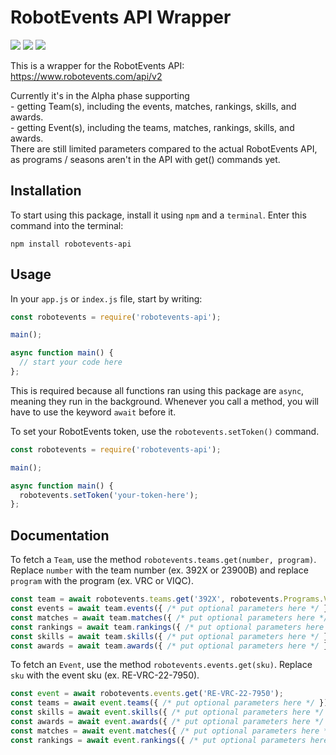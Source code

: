 # RobotEvents API Wrapper
<a href="https://www.npmjs.com/package/robotevents-api"><img src="https://img.shields.io/npm/v/robotevents-api"></a>
<a href="https://www.npmjs.com/package/robotevents-api"><img src="https://badgen.net/packagephobia/install/robotevents-api"></a>
<a href="https://github.com/zaypers/robotevents-api/blob/main/LICENSE"><img src="https://img.shields.io/github/license/zaypers/robotevents-api"></a>
<br>

This is a wrapper for the RobotEvents API:  
https://www.robotevents.com/api/v2  

Currently it's in the Alpha phase supporting  
\- getting Team(s), including the events, matches, rankings, skills, and awards.  
\- getting Event(s), including the teams, matches, rankings, skills, and awards.  
There are still limited parameters compared to the actual RobotEvents API, as programs / seasons aren't in the API with get() commands yet.

## Installation

To start using this package, install it using ``npm`` and a ``terminal``. Enter this command into the terminal:
```
npm install robotevents-api
```

## Usage

In your ``app.js`` or ``index.js`` file, start by writing:  
```javascript
const robotevents = require('robotevents-api');

main();

async function main() {
  // start your code here
};
```  
This is required because all functions ran using this package are ``async``, meaning they run in the background. Whenever you call a method, you will have to use the keyword ``await`` before it.  

To set your RobotEvents token, use the ```robotevents.setToken()``` command.
```javascript
const robotevents = require('robotevents-api');

main();

async function main() {
  robotevents.setToken('your-token-here');
};
```  

## Documentation

To fetch a ``Team``, use the method ``robotevents.teams.get(number, program)``. Replace ``number`` with the team number (ex. 392X or 23900B) and replace ``program`` with the program (ex. VRC or VIQC).
```javascript
const team = await robotevents.teams.get('392X', robotevents.Programs.VRC);
const events = await team.events({ /* put optional parameters here */ });
const matches = await team.matches({ /* put optional parameters here */ });
const rankings = await team.rankings({ /* put optional parameters here */ });
const skills = await team.skills({ /* put optional parameters here */ });
const awards = await team.awards({ /* put optional parameters here */ });
```  

To fetch an ``Event``, use the method ``robotevents.events.get(sku)``. Replace ``sku`` with the event sku (ex. RE-VRC-22-7950).
```javascript
const event = await robotevents.events.get('RE-VRC-22-7950');
const teams = await event.teams({ /* put optional parameters here */ });
const skills = await event.skills({ /* put optional parameters here */ });
const awards = await event.awards({ /* put optional parameters here */ });
const matches = await event.matches({ /* put optional parameters here */ });
const rankings = await event.rankings({ /* put optional parameters here */ });
```  